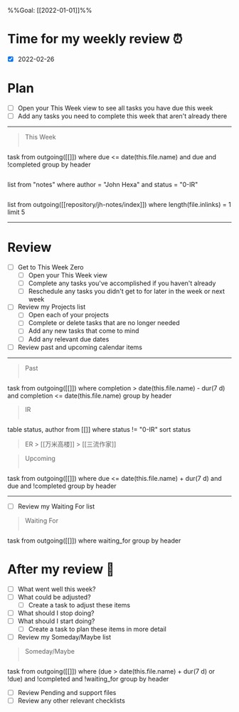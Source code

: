 %%Goal: [[2022-01-01]]%%
#  Time for my weekly review ⏰
- [x] 2022-02-26

# Plan
- [ ] Open your This Week view to see all tasks you have due this week
- [ ] Add any tasks you need to complete this week that aren't already there
---
> This Week
> ```dataview
task
from outgoing([[]])
where due <= date(this.file.name)
and due
and !completed
group by header

>  ```dataview
list
from "notes"
where author = "John Hexa"
and status = "0-IR"

> ```dataview
list
from outgoing([[repository/jh-notes/index]])
where length(file.inlinks) = 1
limit 5

---
# Review
- [ ] Get to This Week Zero
	- [ ] Open your This Week view
	- [ ] Complete any tasks you've accomplished if you haven't already
	- [ ] Reschedule any tasks you didn't get to for later in the week or next week
- [ ] Review my Projects list
	- [ ] Open each of your projects
	- [ ] Complete or delete tasks that are no longer needed
	- [ ] Add any new tasks that come to mind
	- [ ] Add any relevant due dates
- [ ] Review past and upcoming calendar items
---
> Past
> ```dataview
task
from outgoing([[]])
where completion > date(this.file.name) - dur(7 d)
and completion <= date(this.file.name)
group by header

> IR
> ```dataview
table status, author
from [[]]
where status != "0-IR"
sort status

> ER
	> [[万米高楼]]
	> [[三流作家]]

> Upcoming
> ```dataview
task
from outgoing([[]])
where due <= date(this.file.name) + dur(7 d)
and due
and !completed
group by header

---
- [ ] Review my Waiting For list
> Waiting For
> ```dataview
task
from outgoing([[]])
where waiting_for
group by header
# After my review 🤔
- [ ] What went well this week?
- [ ] What could be adjusted?
	- [ ] Create a task to adjust these items
- [ ] What should I stop doing?
- [ ] What should I start doing?
	- [ ] Create a task to plan these items in more detail
- [ ] Review my Someday/Maybe list
> Someday/Maybe
>```dataview
task
from outgoing([[]])
where (due > date(this.file.name) + dur(7 d)
or !due)
and !completed
and !waiting_for
group by header
- [ ] Review Pending and support files
- [ ] Review any other relevant checklists